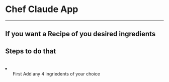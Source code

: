 <h1> Chef Claude App</h1>
<hr/>
<h2>If you want  a Recipe of you desired  ingredients</h2>
<h2>Steps to do that</h2>
<br/>
<li>
  <ol> First Add any 4 ingriedents of your choice</ol>
</li>
